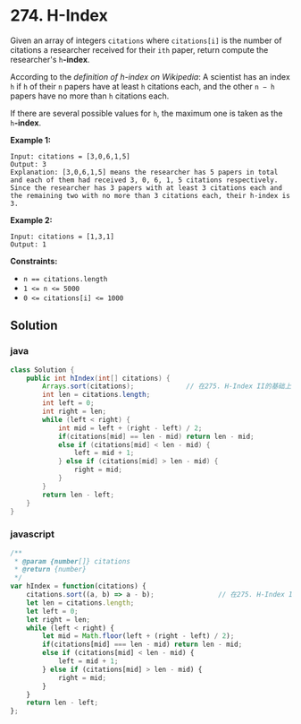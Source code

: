 # 274. H-Index

Given an array of integers `citations` where `citations[i]` is the number of citations a researcher received for their `ith` paper, return compute the researcher's `h`**-index**.

According to the *definition of h-index on Wikipedia*: A scientist has an index `h` if `h` of their `n` papers have at least `h` citations each, and the other `n − h` papers have no more than `h` citations each.

If there are several possible values for `h`, the maximum one is taken as the `h`**-index**.

**Example 1:**
```text
Input: citations = [3,0,6,1,5]
Output: 3
Explanation: [3,0,6,1,5] means the researcher has 5 papers in total and each of them had received 3, 0, 6, 1, 5 citations respectively.
Since the researcher has 3 papers with at least 3 citations each and the remaining two with no more than 3 citations each, their h-index is 3.
```
**Example 2:**
```text
Input: citations = [1,3,1]
Output: 1
```

**Constraints:**

* `n == citations.length`
* `1 <= n <= 5000`
* `0 <= citations[i] <= 1000`

## Solution

### java

```java
class Solution {
    public int hIndex(int[] citations) {
        Arrays.sort(citations);				// 在275. H-Index II的基础上排序即可
        int len = citations.length;
        int left = 0;
        int right = len;
        while (left < right) {
            int mid = left + (right - left) / 2;
            if(citations[mid] == len - mid) return len - mid;
            else if (citations[mid] < len - mid) {
                left = mid + 1;
            } else if (citations[mid] > len - mid) {
                right = mid;
            }
        }
        return len - left;
    }
}
```

### javascript

```js
/**
 * @param {number[]} citations
 * @return {number}
 */
var hIndex = function(citations) {
    citations.sort((a, b) => a - b);				// 在275. H-Index II的基础上排序即可
    let len = citations.length;
    let left = 0;
    let right = len;
    while (left < right) {
        let mid = Math.floor(left + (right - left) / 2);
        if(citations[mid] === len - mid) return len - mid;
        else if (citations[mid] < len - mid) {
            left = mid + 1;
        } else if (citations[mid] > len - mid) {
            right = mid;
        }
    }
    return len - left;
};
```

